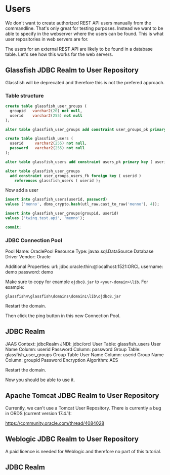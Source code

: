 # Users
We don't want to create authorized REST API users manually from the commandline. That's only great for testing purposes.
Instead we want to be able to specify in the webserver where the users can be found. This is what user repositories in web servers are for.

The users for an external REST API are likely to be found in a database table. Let's see how this works for the web servers.


## Glassfish JDBC Realm to User Repository
Glassfish will be deprecated and therefore this is not the prefered approach.

### Table structure
```sql
create table glassfish_user_groups (
  groupid   varchar2(20) not null,
  userid    varchar2(255) not null
);

alter table glassfish_user_groups add constraint user_groups_pk primary key ( groupid );

create table glassfish_users (
  userid     varchar2(255) not null,
  password   varchar2(255) not null
);

alter table glassfish_users add constraint users_pk primary key ( userid );

alter table glassfish_user_groups
  add constraint user_groups_users_fk foreign key ( userid )
    references glassfish_users ( userid );
```

Now add a user

```sql
insert into glassfish_users(userid, password) 
values ('menno', dbms_crypto.hash(utl_raw.cast_to_raw('menno'), 4));

insert into glassfish_user_groups(groupid, userid) 
values ('twinq.test.api', 'menno');

commit;
```

### JDBC Connection Pool
Pool Name: OraclePool
Resource Type: javax.sql.DataSource
Database Driver Vendor: Oracle

Additional Properties:
url: jdbc:oracle:thin:@localhost:1521:ORCL
username: demo
password: demo

Make sure to copy for example `ojdbc8.jar` to `<your-domain>\lib`. For example:

`glassfish4\glassfish\domains\domain1\lib\ojdbc8.jar`

Restart the domain.

Then click the ping button in this new Connection Pool.

## JDBC Realm
JAAS Context: jdbcRealm
JNDI: jdbc/orcl
User Table: glassfish_users
User Name Column: userid
Password Column: password
Group Table: glassfish_user_groups
Group Table User Name Column: userid
Group Name Column: groupid
Password Encryption Algorithm: AES

Restart the domain.

Now you should be able to use it.

## Apache Tomcat JDBC Realm to User Repository
Currently, we can't use a Tomcat User Repository. There is currently a bug in ORDS (current version 17.4.1):

https://community.oracle.com/thread/4084028

## Weblogic JDBC Realm to User Repository
A paid licence is needed for Weblogic and therefore no part of this tutorial.

## JDBC Realm

